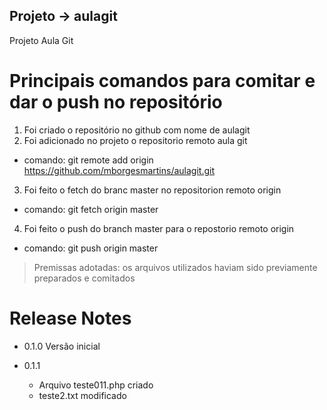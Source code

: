 ## Projeto -> aulagit
Projeto Aula Git

# Principais comandos para comitar e dar o push no repositório

1. Foi criado o repositório no github com nome de aulagit
2. Foi adicionado no projeto o repositorio remoto aula git

  - comando: git remote add origin https://github.com/mborgesmartins/aulagit.git

3. Foi feito o fetch do branc master no repositorion remoto origin

  - comando: git fetch origin master

4. Foi feito o push do branch master para o repostorio remoto origin

  - comando: git push origin master

> Premissas adotadas: os arquivos utilizados haviam sido previamente preparados e comitados

# Release Notes

* 0.1.0 
Versão inicial

* 0.1.1
  - Arquivo teste011.php criado
  - teste2.txt modificado


